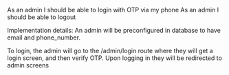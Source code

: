 As an admin I should be able to login with OTP via my phone
As an admin I should be able to logout

Implementation details:
An admin will be preconfigured in database to have email and phone_number.

To login, the admin will go to the /admin/login route where they will get a login screen, and then verify OTP.
Upon logging in they will be redirected to admin screens

